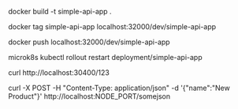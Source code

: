 docker build -t simple-api-app .

docker tag simple-api-app localhost:32000/dev/simple-api-app

docker push localhost:32000/dev/simple-api-app

microk8s kubectl rollout restart deployment/simple-api-app

curl http://localhost:30400/123

curl -X POST -H "Content-Type: application/json" -d '{"name":"New Product"}' http://localhost:NODE_PORT/somejson